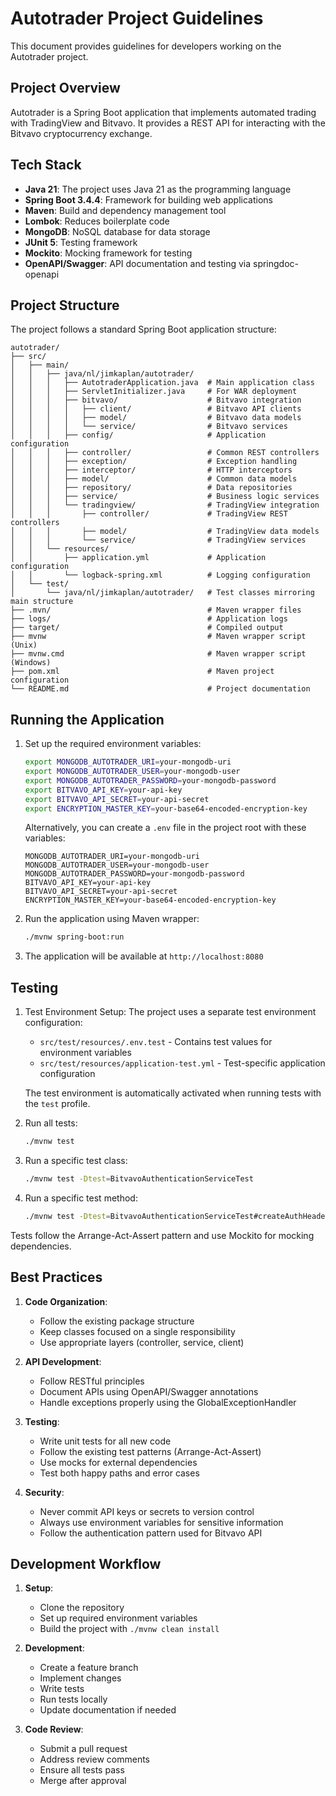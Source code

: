 # Autotrader Project Guidelines

This document provides guidelines for developers working on the Autotrader project.

## Project Overview

Autotrader is a Spring Boot application that implements automated trading with TradingView and Bitvavo. It provides a
REST API for interacting with the Bitvavo cryptocurrency exchange.

## Tech Stack

- **Java 21**: The project uses Java 21 as the programming language
- **Spring Boot 3.4.4**: Framework for building web applications
- **Maven**: Build and dependency management tool
- **Lombok**: Reduces boilerplate code
- **MongoDB**: NoSQL database for data storage
- **JUnit 5**: Testing framework
- **Mockito**: Mocking framework for testing
- **OpenAPI/Swagger**: API documentation and testing via springdoc-openapi

## Project Structure

The project follows a standard Spring Boot application structure:

```
autotrader/
├── src/
│   ├── main/
│   │   ├── java/nl/jimkaplan/autotrader/
│   │   │   ├── AutotraderApplication.java  # Main application class
│   │   │   ├── ServletInitializer.java     # For WAR deployment
│   │   │   ├── bitvavo/                    # Bitvavo integration
│   │   │   │   ├── client/                 # Bitvavo API clients
│   │   │   │   ├── model/                  # Bitvavo data models
│   │   │   │   └── service/                # Bitvavo services
│   │   │   ├── config/                     # Application configuration
│   │   │   ├── controller/                 # Common REST controllers
│   │   │   ├── exception/                  # Exception handling
│   │   │   ├── interceptor/                # HTTP interceptors
│   │   │   ├── model/                      # Common data models
│   │   │   ├── repository/                 # Data repositories
│   │   │   ├── service/                    # Business logic services
│   │   │   └── tradingview/                # TradingView integration
│   │   │       ├── controller/             # TradingView REST controllers
│   │   │       ├── model/                  # TradingView data models
│   │   │       └── service/                # TradingView services
│   │   └── resources/
│   │       ├── application.yml             # Application configuration
│   │       └── logback-spring.xml          # Logging configuration
│   └── test/
│       └── java/nl/jimkaplan/autotrader/   # Test classes mirroring main structure
├── .mvn/                                   # Maven wrapper files
├── logs/                                   # Application logs
├── target/                                 # Compiled output
├── mvnw                                    # Maven wrapper script (Unix)
├── mvnw.cmd                                # Maven wrapper script (Windows)
├── pom.xml                                 # Maven project configuration
└── README.md                               # Project documentation
```

## Running the Application

1. Set up the required environment variables:
   ```bash
   export MONGODB_AUTOTRADER_URI=your-mongodb-uri
   export MONGODB_AUTOTRADER_USER=your-mongodb-user
   export MONGODB_AUTOTRADER_PASSWORD=your-mongodb-password
   export BITVAVO_API_KEY=your-api-key
   export BITVAVO_API_SECRET=your-api-secret
   export ENCRYPTION_MASTER_KEY=your-base64-encoded-encryption-key
   ```

   Alternatively, you can create a `.env` file in the project root with these variables:
   ```
   MONGODB_AUTOTRADER_URI=your-mongodb-uri
   MONGODB_AUTOTRADER_USER=your-mongodb-user
   MONGODB_AUTOTRADER_PASSWORD=your-mongodb-password
   BITVAVO_API_KEY=your-api-key
   BITVAVO_API_SECRET=your-api-secret
   ENCRYPTION_MASTER_KEY=your-base64-encoded-encryption-key
   ```

2. Run the application using Maven wrapper:
   ```bash
   ./mvnw spring-boot:run
   ```

3. The application will be available at `http://localhost:8080`

## Testing

1. Test Environment Setup:
   The project uses a separate test environment configuration:
    - `src/test/resources/.env.test` - Contains test values for environment variables
    - `src/test/resources/application-test.yml` - Test-specific application configuration

   The test environment is automatically activated when running tests with the `test` profile.

2. Run all tests:
   ```bash
   ./mvnw test
   ```

3. Run a specific test class:
   ```bash
   ./mvnw test -Dtest=BitvavoAuthenticationServiceTest
   ```

4. Run a specific test method:
   ```bash
   ./mvnw test -Dtest=BitvavoAuthenticationServiceTest#createAuthHeaders_withValidConfig_returnsHeaders
   ```

Tests follow the Arrange-Act-Assert pattern and use Mockito for mocking dependencies.

## Best Practices

1. **Code Organization**:
    - Follow the existing package structure
    - Keep classes focused on a single responsibility
    - Use appropriate layers (controller, service, client)

2. **API Development**:
    - Follow RESTful principles
    - Document APIs using OpenAPI/Swagger annotations
    - Handle exceptions properly using the GlobalExceptionHandler

3. **Testing**:
    - Write unit tests for all new code
    - Follow the existing test patterns (Arrange-Act-Assert)
    - Use mocks for external dependencies
    - Test both happy paths and error cases

4. **Security**:
    - Never commit API keys or secrets to version control
    - Always use environment variables for sensitive information
    - Follow the authentication pattern used for Bitvavo API

## Development Workflow

1. **Setup**:
    - Clone the repository
    - Set up required environment variables
    - Build the project with `./mvnw clean install`

2. **Development**:
    - Create a feature branch
    - Implement changes
    - Write tests
    - Run tests locally
    - Update documentation if needed

3. **Code Review**:
    - Submit a pull request
    - Address review comments
    - Ensure all tests pass
    - Merge after approval
